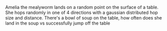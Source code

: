 Amelia the mealyworm lands on a random point on the surface of a table.  She hops randomly in one of 4 directions with a gaussian distributed hop size and distance.  There's a bowl of soup on the table,  how often does she land in the soup vs successfully jump off the table
